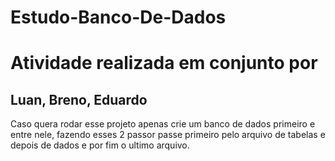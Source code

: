 # Estudo-Banco-De-Dados
# Atividade realizada em conjunto por 
## Luan, Breno, Eduardo
Caso quera rodar esse projeto apenas crie um banco de dados primeiro e entre nele, fazendo esses 2 passor passe primeiro pelo arquivo de tabelas e depois de dados e por fim o ultimo arquivo.
